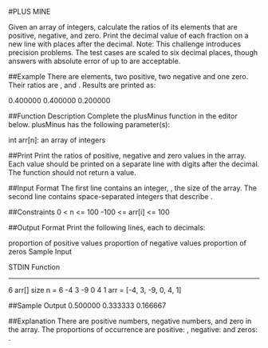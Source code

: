 #PLUS MINE

Given an array of integers, calculate the ratios of its elements that are positive, negative, and zero. Print the decimal value of each fraction on a new line with  places after the decimal.
Note: This challenge introduces precision problems. The test cases are scaled to six decimal places, though answers with absolute error of up to  are acceptable.


##Example
There are  elements, two positive, two negative and one zero. Their ratios are ,  and . Results are printed as:

0.400000
0.400000
0.200000


##Function Description
Complete the plusMinus function in the editor below.
plusMinus has the following parameter(s):

int arr[n]: an array of integers


##Print
Print the ratios of positive, negative and zero values in the array. Each value should be printed on a separate line with  digits after the decimal. The function should not return a value.


##Input Format
The first line contains an integer, , the size of the array.
The second line contains  space-separated integers that describe .


##Constraints
0 < n <= 100
-100 <= arr[i] <= 100

##Output Format
Print the following  lines, each to  decimals:

proportion of positive values
proportion of negative values
proportion of zeros
Sample Input

STDIN           Function
-----           --------
6               arr[] size n = 6
-4 3 -9 0 4 1   arr = [-4, 3, -9, 0, 4, 1]


##Sample Output
0.500000
0.333333
0.166667


##Explanation
There are  positive numbers,  negative numbers, and  zero in the array.
The proportions of occurrence are positive: , negative:  and zeros: .